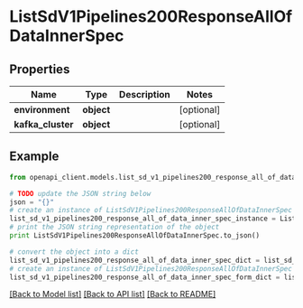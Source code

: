 # ListSdV1Pipelines200ResponseAllOfDataInnerSpec


## Properties
Name | Type | Description | Notes
------------ | ------------- | ------------- | -------------
**environment** | **object** |  | [optional] 
**kafka_cluster** | **object** |  | [optional] 

## Example

```python
from openapi_client.models.list_sd_v1_pipelines200_response_all_of_data_inner_spec import ListSdV1Pipelines200ResponseAllOfDataInnerSpec

# TODO update the JSON string below
json = "{}"
# create an instance of ListSdV1Pipelines200ResponseAllOfDataInnerSpec from a JSON string
list_sd_v1_pipelines200_response_all_of_data_inner_spec_instance = ListSdV1Pipelines200ResponseAllOfDataInnerSpec.from_json(json)
# print the JSON string representation of the object
print ListSdV1Pipelines200ResponseAllOfDataInnerSpec.to_json()

# convert the object into a dict
list_sd_v1_pipelines200_response_all_of_data_inner_spec_dict = list_sd_v1_pipelines200_response_all_of_data_inner_spec_instance.to_dict()
# create an instance of ListSdV1Pipelines200ResponseAllOfDataInnerSpec from a dict
list_sd_v1_pipelines200_response_all_of_data_inner_spec_form_dict = list_sd_v1_pipelines200_response_all_of_data_inner_spec.from_dict(list_sd_v1_pipelines200_response_all_of_data_inner_spec_dict)
```
[[Back to Model list]](../ccloud/README.md#documentation-for-models) [[Back to API list]](../ccloud/README.md#documentation-for-api-endpoints) [[Back to README]](../ccloud/README.md)


